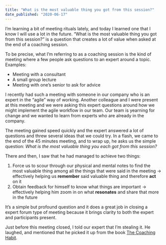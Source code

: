 ```yaml
---
title: "What is the most valuable thing you got from this session?"
date_published: "2020-06-17"
---
```


I’m learning a bit of meeting rituals lately, and today I learned one that I know I will use a lot in the future. “What is the most valuable thing you got from this session?” is a question that creates a lot of value when asked at the end of a coaching session.

To be precise, what I’m referring to as a coaching session is the kind of meeting where a few people ask questions to an expert around a topic. Examples: 

- Meeting with a consultant
- A small group lecture
- Meeting with one’s senior to ask for advice

I recently had such a meeting with someone in our company who is an expert in the “agile” way of working. Another colleague and I were present at this meeting and we were asking this expert questions around how we might implement the agile workflow in our team. Our team is yearning for change and we wanted to learn from experts who are already in the company.

The meeting gained speed quickly and the expert answered a lot of questions and threw several ideas that we could try. In a flash, we came to the end of the 45 minutes meeting, and to wrap up, he asks us the simple question: *What is the most valuable thing you each got from this session?*

There and then, I saw that he had managed to achieve two things:

1. Force us to scour through our physical and mental notes to find the most valuable thing among all the things that were said in the meeting -> effectively helping us **remember** said valuable thing and therefore **act** on it
2. Obtain feedback for himself to know what things are important -> effectively helping him zoom in on what **resonates** and share that more in the future

It’s a simple but profound question and it does a great job in closing a expert forum type of meeting because it brings clarity to both the expert and participants present.

Just before this meeting closed, I told our expert that I’m stealing it. He laughed, and mentioned that he picked it up from the book [The Coaching Habit](https://www.goodreads.com/book/show/29342515-the-coaching-habit). 